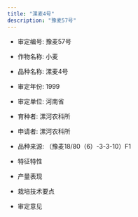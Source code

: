 ```yaml
---
title: "漯麦4号"
description: "豫麦57号"
---
```

* 审定编号:  豫麦57号

*  作物名称:  小麦

*  品种名称:  漯麦4号

*  审定年份:  1999

*  审定单位:  河南省

* 育种者:  漯河农科所

*  申请者:  漯河农科所

*  品种来源:  （豫麦18/80（6）-3-3-10）F1


*  特征特性


*  产量表现


*  栽培技术要点


*  审定意见

